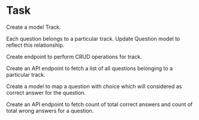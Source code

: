 # Task

Create a model Track. 

Each question belongs to a particular track. Update Question model to reflect this relationship.

Create endpoint to perform CRUD operations for track.

Create an API endpoint to fetch a list of all questions belonging to a particular track.

Create a model to map a question with choice which will considered as correct answer for the question.

Create an API endpoint to fetch count of total correct answers and count of total wrong answers for a question.
